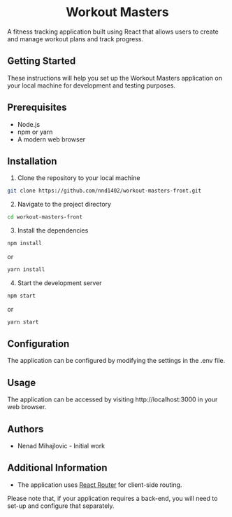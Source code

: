 <h1 style="text-align: center;">Workout Masters</h1>

A fitness tracking application built using React that allows users to create and manage workout plans and track progress.

## Getting Started

These instructions will help you set up the Workout Masters application on your local machine for development and testing purposes.

## Prerequisites

- Node.js
- npm or yarn
- A modern web browser

## Installation

1. Clone the repository to your local machine

```sh
git clone https://github.com/nnd1402/workout-masters-front.git
```

2. Navigate to the project directory

```sh
cd workout-masters-front
```

3. Install the dependencies

```sh
npm install
```

or

```sh
yarn install
```

4. Start the development server

```sh
npm start
```

or

```sh
yarn start
```

## Configuration

The application can be configured by modifying the settings in the .env file.

## Usage

The application can be accessed by visiting http://localhost:3000 in your web browser.

## Authors

- Nenad Mihajlovic - Initial work

## Additional Information

- The application uses <a href='https://reactrouter.com/en/main'>React Router</a> for client-side routing.

Please note that, if your application requires a back-end, you will need to set-up and configure that separately.
